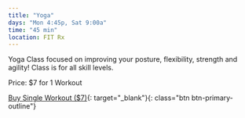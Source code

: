 ```yaml
---
title: "Yoga"
days: "Mon 4:45p, Sat 9:00a"
time: "45 min"
location: FIT Rx
---
```


Yoga Class focused on improving your posture, flexibility, strength and agility!
Class is for all skill levels.

Price:
$7 for 1 Workout

[Buy Single Workout ($7)](https://app.acuityscheduling.com/schedule.php?owner=16546307&appointmentType=15864415){: target="_blank"}{: class="btn btn-primary-outline"}